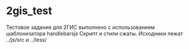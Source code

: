 # 2gis_test
Тестовое задание для 2ГИС
выполнено с использованием шаблонизатора  handlebarsjs
Скрипт и стили сжаты. Исходники лежат ../js/src и ../less/
